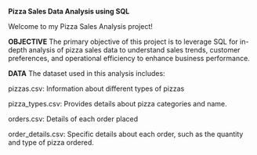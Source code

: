 **Pizza Sales Data Analysis using SQL**<br>

Welcome to my Pizza Sales Analysis  project!

**OBJECTIVE**
The primary objective of this project is to leverage SQL for in-depth analysis of pizza sales data to  understand sales trends, customer preferences, and operational efficiency to enhance business performance.

**DATA**
The dataset  used in this analysis includes:

pizzas.csv: Information about different types of pizzas

pizza_types.csv: Provides details about pizza categories and name.

orders.csv: Details of each order placed

order_details.csv:  Specific details about each order, such as the quantity and type of pizza ordered.
